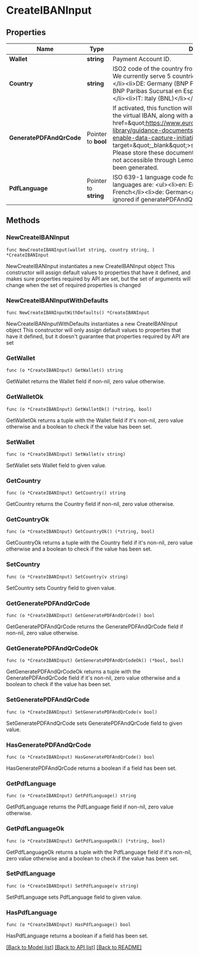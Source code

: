 # CreateIBANInput

## Properties

Name | Type | Description | Notes
------------ | ------------- | ------------- | -------------
**Wallet** | **string** | Payment Account ID. | 
**Country** | **string** | ISO2 code of the country from which the IBAN must be generated  We currently serve 5 countries:  &lt;ul&gt;&lt;li&gt;BE: Belgium (BNP Fortis)&lt;/li&gt;&lt;li&gt;DE: Germany (BNP Paribas Niederlassung)&lt;/li&gt;&lt;li&gt;ES: BNP Paribas Sucursal en España&lt;/li&gt;&lt;li&gt;FR: France (BNP Paribas)&lt;/li&gt;&lt;li&gt;IT: Italy (BNL)&lt;/li&gt;&lt;/ul&gt; | 
**GeneratePDFAndQrCode** | Pointer to **bool** | If activated, this function will return a PDF document describing the virtual IBAN, along with a &lt;a href&#x3D;\&quot;https://www.europeanpaymentscouncil.eu/document-library/guidance-documents/quick-response-code-guidelines-enable-data-capture-initiation\&quot; target&#x3D;\&quot;_blank\&quot;&gt;standard EPC QR-Code&lt;/a&gt; image. Please store these documents in your datawarehouse, as they are not accessible through Lemonway&#39;s API after the virtual IBAN has been generated. | [optional] 
**PdfLanguage** | Pointer to **string** | ISO 639-1 language code for the PDF document. The supported languages are:  &lt;ul&gt;&lt;li&gt;en: English&lt;/li&gt;&lt;li&gt;es: Spanish&lt;/li&gt;&lt;li&gt;fr: French&lt;/li&gt;&lt;li&gt;de: German&lt;/li&gt;&lt;li&gt;it: Italian&lt;/li&gt;&lt;/ul&gt;  This field is ignored if generatePDFAndQrCode is false. | [optional] 

## Methods

### NewCreateIBANInput

`func NewCreateIBANInput(wallet string, country string, ) *CreateIBANInput`

NewCreateIBANInput instantiates a new CreateIBANInput object
This constructor will assign default values to properties that have it defined,
and makes sure properties required by API are set, but the set of arguments
will change when the set of required properties is changed

### NewCreateIBANInputWithDefaults

`func NewCreateIBANInputWithDefaults() *CreateIBANInput`

NewCreateIBANInputWithDefaults instantiates a new CreateIBANInput object
This constructor will only assign default values to properties that have it defined,
but it doesn't guarantee that properties required by API are set

### GetWallet

`func (o *CreateIBANInput) GetWallet() string`

GetWallet returns the Wallet field if non-nil, zero value otherwise.

### GetWalletOk

`func (o *CreateIBANInput) GetWalletOk() (*string, bool)`

GetWalletOk returns a tuple with the Wallet field if it's non-nil, zero value otherwise
and a boolean to check if the value has been set.

### SetWallet

`func (o *CreateIBANInput) SetWallet(v string)`

SetWallet sets Wallet field to given value.


### GetCountry

`func (o *CreateIBANInput) GetCountry() string`

GetCountry returns the Country field if non-nil, zero value otherwise.

### GetCountryOk

`func (o *CreateIBANInput) GetCountryOk() (*string, bool)`

GetCountryOk returns a tuple with the Country field if it's non-nil, zero value otherwise
and a boolean to check if the value has been set.

### SetCountry

`func (o *CreateIBANInput) SetCountry(v string)`

SetCountry sets Country field to given value.


### GetGeneratePDFAndQrCode

`func (o *CreateIBANInput) GetGeneratePDFAndQrCode() bool`

GetGeneratePDFAndQrCode returns the GeneratePDFAndQrCode field if non-nil, zero value otherwise.

### GetGeneratePDFAndQrCodeOk

`func (o *CreateIBANInput) GetGeneratePDFAndQrCodeOk() (*bool, bool)`

GetGeneratePDFAndQrCodeOk returns a tuple with the GeneratePDFAndQrCode field if it's non-nil, zero value otherwise
and a boolean to check if the value has been set.

### SetGeneratePDFAndQrCode

`func (o *CreateIBANInput) SetGeneratePDFAndQrCode(v bool)`

SetGeneratePDFAndQrCode sets GeneratePDFAndQrCode field to given value.

### HasGeneratePDFAndQrCode

`func (o *CreateIBANInput) HasGeneratePDFAndQrCode() bool`

HasGeneratePDFAndQrCode returns a boolean if a field has been set.

### GetPdfLanguage

`func (o *CreateIBANInput) GetPdfLanguage() string`

GetPdfLanguage returns the PdfLanguage field if non-nil, zero value otherwise.

### GetPdfLanguageOk

`func (o *CreateIBANInput) GetPdfLanguageOk() (*string, bool)`

GetPdfLanguageOk returns a tuple with the PdfLanguage field if it's non-nil, zero value otherwise
and a boolean to check if the value has been set.

### SetPdfLanguage

`func (o *CreateIBANInput) SetPdfLanguage(v string)`

SetPdfLanguage sets PdfLanguage field to given value.

### HasPdfLanguage

`func (o *CreateIBANInput) HasPdfLanguage() bool`

HasPdfLanguage returns a boolean if a field has been set.


[[Back to Model list]](../README.md#documentation-for-models) [[Back to API list]](../README.md#documentation-for-api-endpoints) [[Back to README]](../README.md)


